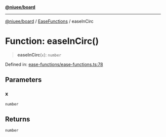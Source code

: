 [**@niuee/board**](../../../README.md)

***

[@niuee/board](../../../globals.md) / [EaseFunctions](../README.md) / easeInCirc

# Function: easeInCirc()

> **easeInCirc**(`x`): `number`

Defined in: [ease-functions/ease-functions.ts:78](https://github.com/niuee/board/blob/cc09a87e934160adef876c4e11d51fd97e78653d/src/ease-functions/ease-functions.ts#L78)

## Parameters

### x

`number`

## Returns

`number`
